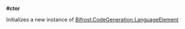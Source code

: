 **#ctor**

Initializes a new instance of [Bifrost.CodeGeneration.LanguageElement](Bifrost.CodeGeneration.LanguageElement)

